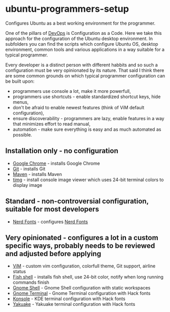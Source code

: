 # ubuntu-programmers-setup
Configures Ubuntu as a best working environment for the programmer.

One of the pillars of [DevOps](https://martinfowler.com/bliki/DevOpsCulture.html) is Configuration as a Code.
Here we take this approach for the configuration of the Ubuntu desktop environment. In subfolders you can find the scripts
which configure Ubuntu OS, desktop environment, common tools and various applications in a way suitable
for a typical programmer.

Every developer is a distinct person with different habbits and so such a configuration must be very opinionated by its nature.
That said I think there are some common grounds on which typical programmer configuration can be built upon:
* programmers use console a lot, make it more powerfull,
* programmers use shortcuts - enable standardized shortcut keys, hide menus,
* don't be afraid to enable newest features (think of ViM default configuration),
* ensure discoverability - programmers are lazy, enable features in a way that minimizes effort to read manual,
* automation - make sure everything is easy and as much automated as possible.

## Installation only - no configuration
* [Google Chrome](google_chrome/) - installs Google Chrome
* [Git](git/) - installs Git
* [Maven](maven/) - installs Maven
* [timg](timg/) - install console image viewer which uses 24-bit terminal colors to display image

## Standard - non-controversial configuration, suitable for most developers
* [Nerd Fonts](nerd_fonts/) - configures [Nerd Fonts](https://github.com/ryanoasis/nerd-fonts)

## Very opinionated - configures a lot in a custom specific ways, probably needs to be reviewed and adjusted before applying
* [ViM](vim/) - custom vim configuration, colorfull theme, Git support, airline status
* [Fish shell](fish_shell/) - installs fish shell, use 24-bit color, notify when long running commands finish
* [Gnome Shell](gnome_shell/) - Gnome Shell configuration with static workspaces
* [Gnome Terminal](gnome_terminal/) - Gnome Terminal configuration with Hack fonts
* [Konsole](konsole/) - KDE terminal configuration with Hack fonts
* [Yakuake](yakuake/) - Yakuake terminal configuration with Hack fonts

